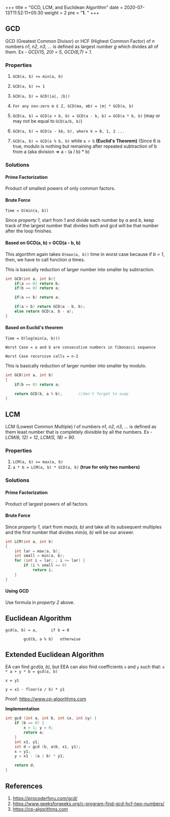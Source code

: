 +++
title = "GCD, LCM, and Euclidean Algorithm"
date =  2020-07-13T11:52:11+05:30
weight = 2
pre = "<b>1.</b> "
+++

## GCD
GCD (Greatest Common Divisor) or HCF (Highest Common Factor) of *n* numbers *n1*, *n2*, *n3*, ... is defined as largest number *g* which divides all of them. Ex - *GCD(15, 20) = 5*, *GCD(6,7) = 1*.

### Properties
1. `GCD(a, b) <= min(a, b)`

2. `GCD(a, b) >= 1`

3. `GCD(a, b) = GCD(|a|, |b|)` 

4. `For any non-zero m ∈ Z, GCD(ma, mb) = |m| * GCD(a, b)`

5. `GCD(a, b) = GCD(a + b, b) = GCD(a - b, b) = GCD(a * b, b)` (may or may not be equal to `GCD(a/b, b)`)

6. `GCD(a, b) = GCD(a - kb, b), where k = 0, 1, 2 ...`

7. `GCD(a, b) = GCD(a % b, b)` while `a > b` **(Euclid's Theorem)** (Since 6 is true, modulo is nothing but remaining after repeated subtraction of b from a (aka division => a - (a / b) * b)

### Solutions

#### Prime Factorization
Product of smallest powers of only common factors.

#### Brute Force

`Time = O(min(a, b))`

Since *property 1*, start from 1 and divide each number by *a* and *b*, keep track of the largest number that divides both and gcd will be that number after the loop finishes.


#### Based on GCD(a, b) = GCD(a - b, b)
This algorithm again takes `O(max(a, b))` time in worst case because if *b = 1*, then, we have to call function *a* times.

This is basically reduction of larger number into smaller by subtraction.

```cpp
int GCD(int a, int b){
	if(a == 0) return b;
	if(b == 0) return a;

	if(a == b) return a;

	if(a > b) return GCD(a - b, b);
	else return GCD(a, b - a);	
}
```

#### Based on Euclid's theorem
`Time = O(log(min(a, b)))`

`Worst Case = a and b are consecutive numbers in fibonacci sequence`

`Worst Case recursive calls = n-2`

This is basically reduction of larger number into smaller by modulo.

```cpp
int GCD(int a, int b)
{
	if(b == 0) return a;

	return GCD(b, a % b);		//don't forget to swap
}
```

## LCM 
LCM (Lowest Common Multiple) *l* of numbers *n1*, *n2*, *n3*, ... is defined as them least number that is completely divisible by all the numbers. Ex - *LCM(6, 12) = 12*, *LCM(5, 18) = 90*.

### Properties
1. `LCM(a, b) >= max(a, b)`
2. `a * b = LCM(a, b) * GCD(a, b)` **(true for only two numbers)**

### Solutions

#### Prime Factorization
Product of largest powers of all factors.

#### Brute Force

Since *property 1*, start from *max(a, b)* and take all its subsequent multiples and the first number that divides *min(a, b)* will be our answer.

```cpp
int LCM(int a, int b) 
{ 
    int lar = max(a, b); 
    int small = min(a, b); 
    for (int i = lar; ; i += lar) { 
        if (i % small == 0) 
            return i; 
    } 
} 
```

#### Using GCD
Use formula in *property 2* above.


## Euclidean Algorithm
```
gcd(a, b) =	a,		if b = 0
		
		gcd(b, a % b)	otherwise
```

## Extended Euclidean Algorithm
EA can find *gcd(a, b)*, but EEA can also find coefficients `x` and `y` such that: `x * a + y * b = gcd(a, b)` 

```
x = y1

y = x1 - floor(a / b) * y1
```
Proof: https://www.cp-algorithms.com

**Implementation**
```cpp
int gcd (int a, int b, int &x, int &y) {
	if (b == 0) {
		x = 1; y = 0; 
		return a;
	}
	int x1, y1;
	int d = gcd (b, a%b, x1, y1);
	x = y1;
	y = x1 - (a / b) * y1;

	return d;
}
```

## References
1. https://procoderforu.com/gcd/<br>
2. https://www.geeksforgeeks.org/c-program-find-gcd-hcf-two-numbers/ <br>
3. https://cp-algorithms.com